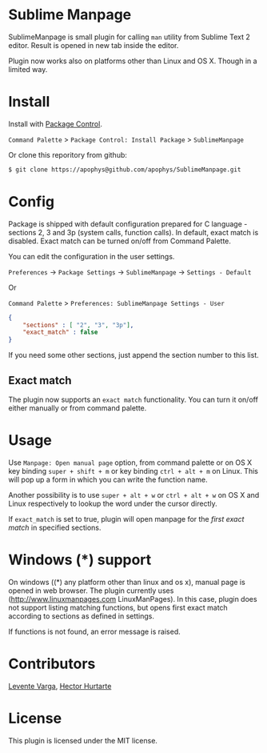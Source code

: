 # Sublime Manpage

SublimeManpage is small plugin for calling `man` utility from
Sublime Text 2 editor. Result is opened in new tab inside the
editor.

Plugin now works also on platforms other than Linux and OS X. Though
in a limited way.

# Install

Install with [Package Control](http://wbond.net/sublime_packages/package_control).

`Command Palette` > `Package Control: Install Package` > `SublimeManpage`

Or clone this reporitory from github:

```bash
$ git clone https://apophys@github.com/apophys/SublimeManpage.git
```

# Config

Package is shipped with default configuration prepared
for C language - sections 2, 3 and 3p (system calls, function calls).
In default, exact match is disabled. Exact match can be turned on/off from
Command Palette.

You can edit the configuration in the user settings.

`Preferences` -> `Package Settings` -> `SublimeManpage` -> `Settings - Default`

Or

`Command Palette` > `Preferences: SublimeManpage Settings - User`

```json
{
    "sections" : [ "2", "3", "3p"],
    "exact_match" : false
}
```

If you need some other sections, just append the section number to this list.

## Exact match

The plugin now supports an `exact match` functionality. You can turn it on/off either
manually or from command palette.

# Usage

Use `Manpage: Open manual page` option, from command palette or on OS X
key binding `super + shift + m` or key binding `ctrl + alt + m` on Linux.
This will pop up a form in which you can write the function name.

Another possibility is to use `super + alt + w` or `ctrl + alt + w`
on OS X and Linux respectively to lookup the word under the cursor directly.

If `exact_match` is set to true, plugin will open manpage for the *first exact match*
in specified sections.

# Windows (*) support

On windows ((*) any platform other than linux and os x), manual page is opened
in web browser. The plugin currently uses (http://www.linuxmanpages.com LinuxManPages).
In this case, plugin does not support listing matching functions, but opens
first exact match according to sections as defined in settings.

If functions is not found, an error message is raised.

# Contributors

[Levente Varga](https://github.com/crazybyte), 
[Hector Hurtarte](https://github.com/hectorh30)

# License

This plugin is licensed under the MIT license.
